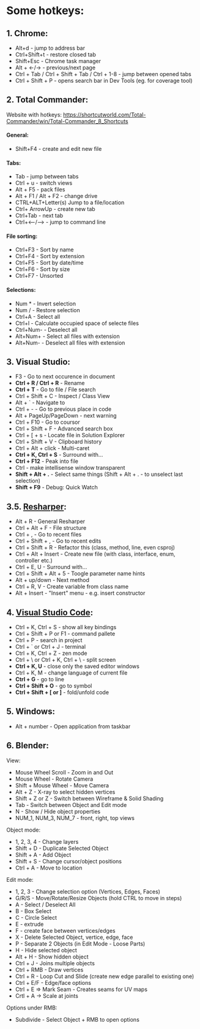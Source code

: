 
# Some hotkeys:
## 1. Chrome:
* Alt+d - jump to address bar
* Ctrl+Shift+t - restore closed tab
* Shift+Esc - Chrome task manager
* Alt + <-/-> - previous/next page
* Ctrl + Tab / Ctrl + Shift + Tab / Ctrl + 1-8 - jump between opened tabs
* Ctrl + Shift + P - opens search bar in Dev Tools (eg. for coverage tool) 


## 2. Total Commander:
Website with hotkeys:
    https://shortcutworld.com/Total-Commander/win/Total-Commander_8_Shortcuts
    
#### General:
* Shift+F4 - create and edit new file

#### Tabs:
* Tab - jump between tabs
* Ctrl + u - switch views
* Alt + F5 - pack files
* Alt + F1 / Alt + F2 - change drive
* CTRL+ALT+Letter(s)	Jump to a file/location
* Ctrl+ ArrowUp - create new tab
* Ctrl+Tab - next tab
* Ctrl+<--/--> - jump to command line

#### File sorting:
* Ctrl+F3 - Sort by name
* Ctrl+F4 - Sort by extension
* Ctrl+F5 - Sort by date/time
* Ctrl+F6 - Sort by size
* Ctrl+F7 - Unsorted

#### Selections:
* Num * 		- Invert selection
* Num / 		- Restore selection
* Ctrl+A 		- Select all
* Ctrl+l 		- Calculate occupied space of selecte files
* Ctrl+Num- 	- Deselect all
* Alt+Num+	- Select all files with extension
* Alt+Num- 	- Deselect all files with extension

## 3. Visual Studio:
* F3 - Go to next occurence in document
* **Ctrl + R / Ctrl + R** - Rename
* **Ctrl + T** - Go to file / File search
* Ctrl + Shift + C - Inspect / Class View
* Alt + \` - Navigate to
* Ctrl + - - Go to previous place in code
* Alt + PageUp/PageDown - next warning
* Ctrl + F10 - Go to coursor
* Ctrl + Shift + F - Advanced search box
* Ctrl + \[ + s - Locate file in Solution Explorer
* Ctrl + Shift + V - Clipboard history
* Ctrl + Alt + click - Multi-caret
* **Ctrl + K, Ctrl + S** - Surround with...
* **Ctrl + F12** - Peak into file
* Ctrl - make intellisense window transparent
* **Shift + Alt + .** - Select same things (Shift + Alt + . - to unselect last selection)
* **Shift + F9** - Debug: Quick Watch

## 3.5. [Resharper](https://www.jetbrains.com/help/resharper/Reference__Keyboard_Shortcuts.html):
* Alt + R - General Resharper
* Ctrl + Alt + F - File structure
* Ctrl + , - Go to recent files
* Ctrl + Shift + , - Go to recent edits
* Ctrl + Shift + R - Refactor this (class, method, line, even csproj)
* Ctrl + Alt + Insert - Create new file (with class, interface, enum, controller etc.)
* Ctrl + E, U - Surround with...
* Ctrl + Shift + Alt + 5 - Toogle parameter name hints
* Alt + up/down - Next method
* Ctrl + R, V - Create variable from class name
* Alt + Insert - "Insert" menu - e.g. insert constructor

## 4. [Visual Studio Code](https://dev.to/lampewebdev/the-guide-to-visual-studio-code-shortcuts-higher-productivity-and-30-of-my-favourite-shortcuts-you-need-to-learn-mb3?WT.mc_id=twc9-c9-chwarren):
* Ctrl + K, Ctrl + S - show all key bindings
* Ctrl + Shift + P or F1 - command pallete
* Ctrl + P - search in project
* Ctrl + \` or Ctrl + J - terminal
* Ctrl + K, Ctrl + Z - zen mode
* Ctrl + \ or Ctrl + K, Ctrl + \ - split screen
* **Ctrl + K, U** - close only the saved editor windows
* Ctrl + K, M - change language of current file
* **Ctrl + G** - go to line
* **Ctrl + Shift + O** - go to symbol
* **Ctrl + Shift + \[ or \]** - fold/unfold code

## 5. Windows:
* Alt + number - Open application from taskbar

## 6. Blender:
View:
* Mouse Wheel Scroll - Zoom in and Out
* Mouse Wheel - Rotate Camera
* Shift + Mouse Wheel - Move Camera
* Alt + Z - X-ray to select hidden vertices
* Shift + Z or Z - Switch between Wireframe & Solid Shading
* Tab - Switch between Object and Edit mode
* N - Show / Hide object properties
* NUM_1, NUM_3, NUM_7 - front, right, top views

Object mode:
* 1, 2, 3, 4 - Change layers
* Shift + D - Duplicate Selected Object
* Shift + A - Add Object
* Shift + S - Change cursor/object positions
* Ctrl + A - Move to location

Edit mode:
* 1, 2, 3 - Change selection option (Vertices, Edges, Faces)
* G/R/S - Move/Rotate/Resize Objects (hold CTRL to move in steps) 
* A - Select / Deselect All
* B - Box Select
* C - Circle Select
* E - extrude
* F - create face between vertices/edges
* X - Delete Selected Object, vertice, edge, face
* P - Separate 2 Objects (in Edit Mode - Loose Parts)
* H - Hide selected object
* Alt + H - Show hidden object
* Ctrl + J - Joins multiple objects
* Ctrl + RMB - Draw vertices
* Ctrl + R - Loop Cut and Slide (create new edge parallel to existing one)
* Ctrl + E/F - Edge/face options
* Ctrl + E => Mark Seam - Creates seams for UV maps 
* Crtl + A -> Scale at joints

Options under RMB:
* Subdivide - Select Object + RMB to open options
